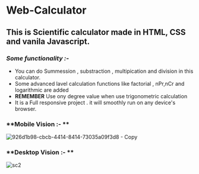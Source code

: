 # Web-Calculator
## **This is Scientific calculator made in HTML, CSS and vanila Javascript.**

### _Some functionality :-_
- You can do Summession , substraction , multipication and division in this calculator.
- Some advanced lavel calculation functions like factorial , nPr,nCr and logarithmic are added
- **REMEMBER** Use ony degree value when use trigonometric calculation
- It is a Full responsive project . it will smoothly run on any device's browser.
### **Mobile Vision :- **
![926d1b98-cbcb-4414-8414-73035a09f3d8 - Copy](https://user-images.githubusercontent.com/63612820/119250111-7750e200-bbbb-11eb-9361-9a9c5159ec2d.jpg)
### **Desktop Vision :- ** 
![sc2](https://user-images.githubusercontent.com/63612820/119249863-ba11ba80-bbb9-11eb-8e52-e7253ae17545.png)
